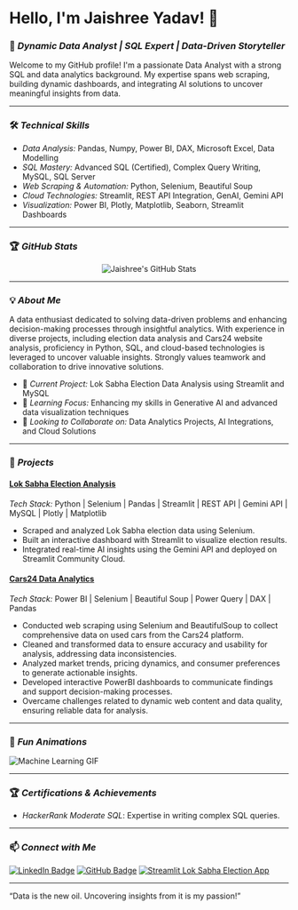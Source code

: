 # Hello, I'm Jaishree Yadav! 👋

### 🚀 *Dynamic Data Analyst | SQL Expert | Data-Driven Storyteller*

Welcome to my GitHub profile! I'm a passionate Data Analyst with a strong SQL and data analytics background. My expertise spans web scraping, building dynamic dashboards, and integrating AI solutions to uncover meaningful insights from data.

---

### 🛠 *Technical Skills*

- *Data Analysis:* Pandas, Numpy, Power BI, DAX, Microsoft Excel, Data Modelling
- *SQL Mastery:* Advanced SQL (Certified), Complex Query Writing, MySQL, SQL Server
- *Web Scraping & Automation:* Python, Selenium, Beautiful Soup
- *Cloud Technologies:* Streamlit, REST API Integration, GenAI, Gemini API
- *Visualization:* Power BI, Plotly, Matplotlib, Seaborn, Streamlit Dashboards

---

### 🏆 *GitHub Stats*

<div align="center">
  
  ![Jaishree's GitHub Stats](https://github-readme-stats.vercel.app/api?username=Jayadavv&show_icons=true&theme=radical)



</div>

---

### 💡 *About Me*

A data enthusiast dedicated to solving data-driven problems and enhancing decision-making processes through insightful analytics. With experience in diverse projects, including election data analysis and Cars24 website analysis, proficiency in Python, SQL, and cloud-based technologies is leveraged to uncover valuable insights. Strongly values teamwork and collaboration to drive innovative solutions.
- 🔭 *Current Project:* Lok Sabha Election Data Analysis using Streamlit and MySQL
- 🌱 *Learning Focus:* Enhancing my skills in Generative AI and advanced data visualization techniques
- 👯 *Looking to Collaborate on:* Data Analytics Projects, AI Integrations, and Cloud Solutions

---

### 🌟 *Projects*

#### [Lok Sabha Election Analysis](https://github.com/anjanicoder/Lok-Sabha-Election-Analysis)
*Tech Stack:* Python | Selenium | Pandas | Streamlit | REST API | Gemini API | MySQL | Plotly | Matplotlib

- Scraped and analyzed Lok Sabha election data using Selenium.
- Built an interactive dashboard with Streamlit to visualize election results.
- Integrated real-time AI insights using the Gemini API and deployed on Streamlit Community Cloud.

#### [Cars24 Data Analytics](https://github.com/jeeteshwar0786/car_24)
*Tech Stack:* Power BI | Selenium | Beautiful Soup | Power Query | DAX | Pandas

- Conducted web scraping using Selenium and BeautifulSoup to collect comprehensive data on used cars from the Cars24 platform.
- Cleaned and transformed data to ensure accuracy and usability for analysis, addressing data inconsistencies.
- Analyzed market trends, pricing dynamics, and consumer preferences to generate actionable insights.
- Developed interactive PowerBI dashboards to communicate findings and support decision-making processes.
- Overcame challenges related to dynamic web content and data quality, ensuring reliable data for analysis.

---

### 🎉 *Fun Animations*

![Machine Learning GIF](https://digitalcreativemind.com/wp-content/uploads/2021/06/Analytics_amp_Data_Science.gif)



---

### 🏆 *Certifications & Achievements*

- *HackerRank Moderate SQL*: Expertise in writing complex SQL queries.
---


### 📫 *Connect with Me*

[![LinkedIn Badge](https://img.shields.io/badge/-Jaishree%20Yadav-blue?style=flat-square&logo=Linkedin&logoColor=white&link=https://www.linkedin.com/in/Jaishree-Yadav)](https://www.linkedin.com/in/jaishree-yadav)
[![GitHub Badge](https://img.shields.io/badge/-Jayadavv-333?style=flat-square&logo=github&logoColor=white&link=https://github.com/Jayadavv)](https://github.com/Jayadavv)
[![Streamlit Lok Sabha Election App](https://img.shields.io/badge/Streamlit-App-green?style=flat-square&link=https://lok-sabha-election-analysis.streamlit.app/)](https://lok-sabha-election-analysis.streamlit.app/)

---

“Data is the new oil. Uncovering insights from it is my passion!”
